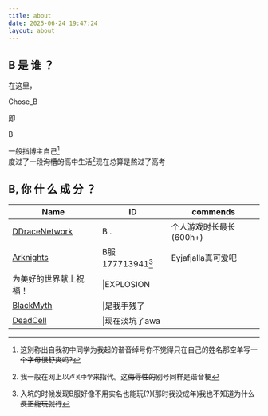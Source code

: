 ```yaml
---
title: about
date: 2025-06-24 19:47:24
layout: about
---
```

## B 是 谁 ？  
在这里，<p class='note note-info'>Chose_B</p>即<p class='note note-info'>B</p>一般指博主自己[^1]  
度过了一段~~沟槽的~~高中生活[^2]现在总算是熬过了高考

## B, 你 什 么 成 分 ？

|Name|ID|commends|
|----|----|----|
|[DDraceNetwork](https://ddnet.org/players/B-32--32--32--46-/)|B   .|个人游戏时长最长(600h+)|
|[Arknights](https://ak.hypergryph.com/#index)|B服177713941[^3]|Eyjafjalla真可爱吧|
|为美好的世界献上祝福！|\|EXPLOSION|
|[BlackMyth](https://store.steampowered.com/app/2358720/_/)|\|是我手残了|
|[DeadCell](https://store.steampowered.com/app/588650/Dead_Cells/)|\|现在淡坑了awa|


[^1]: 这别称出自我初中同学为我起的谐音绰号~~你不觉得只在自己的姓名那空单写一个字母很舒爽吗?~~  

[^2]: 我一般在网上以`卢关中学`来指代。这~~侮辱性的~~别号同样是谐音梗

[^3]: 入坑的时候发现B服好像不用实名也能玩(?)(那时我没成年)~~我也不知道为什么反正能玩就行~~